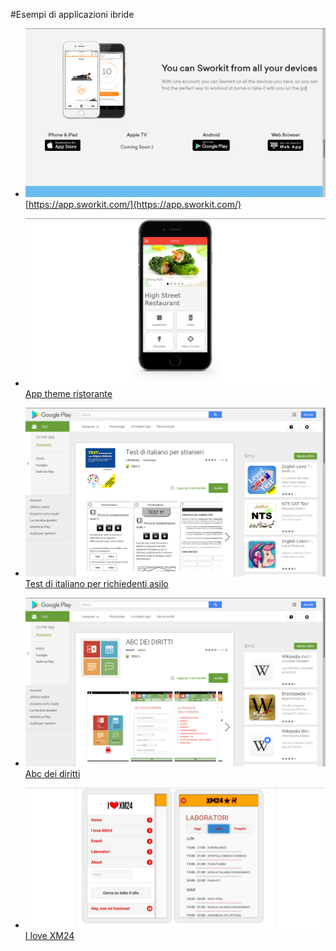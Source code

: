 #Esempi di applicazioni ibride

* ![sworkit](./media/sworkit.png)
[https://app.sworkit.com/](https://app.sworkit.com/)

* ![ristorante](./media/ristorante.png)
[App theme ristorante](https://ionic-stage.herokuapp.com/stage/?app=restaurant)

* ![test di italiano per stranieri](./media/testditaliano.png)
[Test di italiano per richiedenti asilo](http://www.edizionilalinea.it/testitaliano/)

* ![Abc dei diritti](./media/abc.png)
[Abc dei diritti](https://play.google.com/store/apps/details?id=it.redesignlab.ABCDEIDIRITTI&hl=it)

* ![I love XM24](./media/xm24.png)
[I love XM24]()

